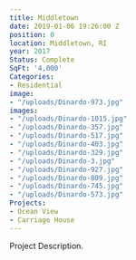 ```yaml
---
title: Middletown
date: 2019-01-06 19:26:00 Z
position: 0
location: Middletown, RI
year: 2017
Status: Complete
SqFt: '4,000'
Categories:
- Residential
image:
- "/uploads/Dinardo-973.jpg"
images:
- "/uploads/Dinardo-1015.jpg"
- "/uploads/Dinardo-357.jpg"
- "/uploads/Dinardo-517.jpg"
- "/uploads/Dinardo-403.jpg"
- "/uploads/Dinardo-329.jpg"
- "/uploads/Dinardo-3.jpg"
- "/uploads/Dinardo-927.jpg"
- "/uploads/Dinardo-809.jpg"
- "/uploads/Dinardo-745.jpg"
- "/uploads/Dinardo-573.jpg"
Projects:
- Ocean View
- Carriage House
---
```


Project Description.